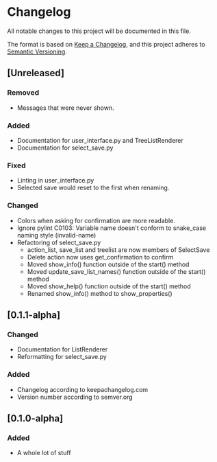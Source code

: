 # Changelog
All notable changes to this project will be documented in this file.

The format is based on [Keep a Changelog](https://keepachangelog.com/en/1.0.0/),
and this project adheres to [Semantic Versioning](https://semver.org/spec/v2.0.0.html).

## [Unreleased]

### Removed
 - Messages that were never shown.

### Added
 - Documentation for user_interface.py and TreeListRenderer
 - Documentation for select_save.py

### Fixed
 - Linting in user_interface.py
 - Selected save would reset to the first when renaming.

### Changed
 - Colors when asking for confirmation are more readable.
 - Ignore pylint C0103: Variable name doesn't conform to snake_case naming style
   (invalid-name)
 - Refactoring of select_save.py
   - action_list, save_list and treelist are now members of SelectSave
   - Delete action now uses get_confirmation to confirm
   - Moved show_info() function outside of the start() method
   - Moved update_save_list_names() function outside of the start() method
   - Moved show_help() function outside of the start() method
   - Renamed show_info() method to show_properties()

## [0.1.1-alpha]

### Changed
 - Documentation for ListRenderer
 - Reformatting for select_save.py

### Added
 - Changelog according to keepachangelog.com
 - Version number according to semver.org

## [0.1.0-alpha]

### Added
 - A whole lot of stuff
